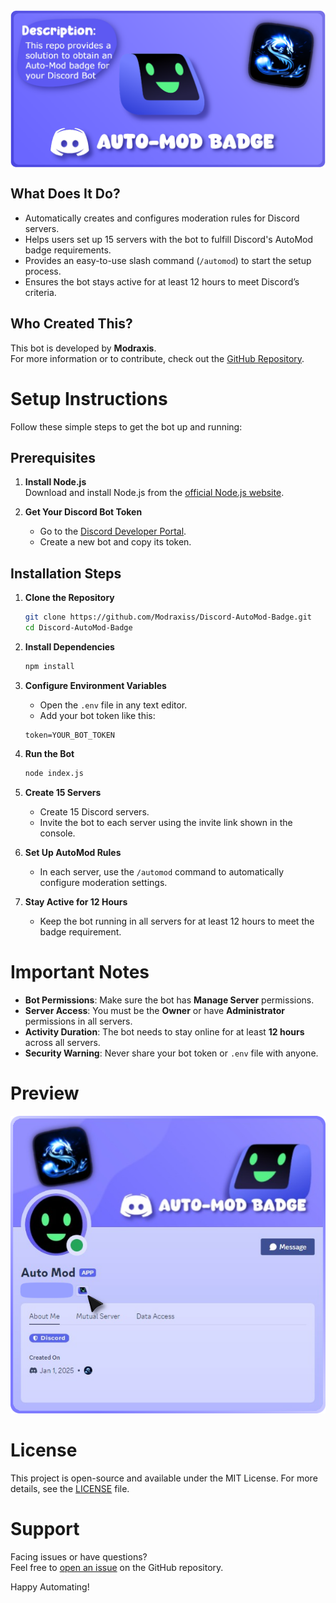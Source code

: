<img src="assets/Repo Banner.png" alt="banner" align="center">

## What Does It Do?

- Automatically creates and configures moderation rules for Discord servers.
- Helps users set up 15 servers with the bot to fulfill Discord's AutoMod badge requirements.
- Provides an easy-to-use slash command (`/automod`) to start the setup process.
- Ensures the bot stays active for at least 12 hours to meet Discord’s criteria.

## Who Created This?

This bot is developed by **Modraxis**.  
For more information or to contribute, check out the [GitHub Repository](https://github.com/Modraxiss/Discord-AutoMod-Badge).

# Setup Instructions

Follow these simple steps to get the bot up and running:

## Prerequisites

1. **Install Node.js**  
    Download and install Node.js from the [official Node.js website](https://nodejs.org/).

2. **Get Your Discord Bot Token**  
    - Go to the [Discord Developer Portal](https://discord.com/developers/applications).
    - Create a new bot and copy its token.

## Installation Steps

1. **Clone the Repository**

    ```bash
    git clone https://github.com/Modraxiss/Discord-AutoMod-Badge.git
    cd Discord-AutoMod-Badge
    ```

2. **Install Dependencies**

    ```bash
    npm install
    ```

3. **Configure Environment Variables**
    - Open the `.env` file in any text editor.
    - Add your bot token like this:

    ```env
    token=YOUR_BOT_TOKEN
    ```

4. **Run the Bot**

    ```bash
    node index.js
    ```

5. **Create 15 Servers**
    - Create 15 Discord servers.
    - Invite the bot to each server using the invite link shown in the console.

6. **Set Up AutoMod Rules**
    - In each server, use the `/automod` command to automatically configure moderation settings.

7. **Stay Active for 12 Hours**
    - Keep the bot running in all servers for at least 12 hours to meet the badge requirement.

# Important Notes

- **Bot Permissions**: Make sure the bot has **Manage Server** permissions.
- **Server Access**: You must be the **Owner** or have **Administrator** permissions in all servers.
- **Activity Duration**: The bot needs to stay online for at least **12 hours** across all servers.
- **Security Warning**: Never share your bot token or `.env` file with anyone.

# Preview

<img src="assets/Profile Preview.png" alt="preview">

# License

This project is open-source and available under the MIT License.
For more details, see the [LICENSE](/LICENSE) file.

# Support

Facing issues or have questions?  
Feel free to [open an issue](https://github.com/Modraxiss/Discord-AutoMod-Badge/issues) on the GitHub repository.

Happy Automating!
